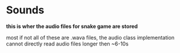 # Sounds

<b> this is wher the audio files for snake game are stored </b>



most if not all of these are .wava files, the audio class implementation cannot directly read audio files longer then ~6-10s
